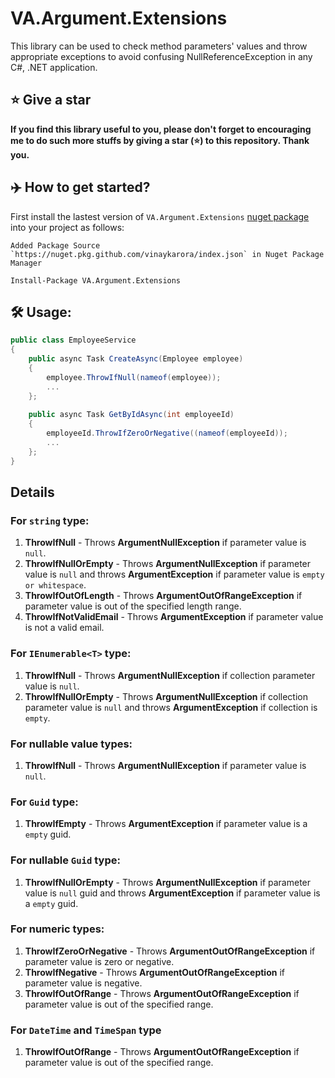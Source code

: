 # VA.Argument.Extensions
This library can be used to check method parameters' values and throw appropriate exceptions to avoid confusing NullReferenceException in any C#, .NET application.

 ## ⭐ Give a star
   
   **If you find this library useful to you, please don't forget to encouraging me to do such more stuffs by giving a star (⭐) to this repository. Thank you.**
   
   ## ✈️ How to get started?

First install the lastest version of `VA.Argument.Extensions` [nuget package](https://github.com/vinaykarora/VA.Argument.Extensions/packages/1039211) into your project as follows:
    
    Added Package Source `https://nuget.pkg.github.com/vinaykarora/index.json` in Nuget Package Manager
 
    Install-Package VA.Argument.Extensions
    
 ## 🛠️ Usage:

```C#
public class EmployeeService
{
    public async Task CreateAsync(Employee employee)
    {
        employee.ThrowIfNull(nameof(employee));
        ...
    };
    
    public async Task GetByIdAsync(int employeeId)
    {
        employeeId.ThrowIfZeroOrNegative((nameof(employeeId));
        ...
    };
}
```

## Details

### For `string` type:

 1. **ThrowIfNull** - Throws **ArgumentNullException** if parameter value is `null`.
 2. **ThrowIfNullOrEmpty** - Throws **ArgumentNullException** if parameter value is `null` and throws **ArgumentException** if parameter value is `empty or whitespace`.
 3. **ThrowIfOutOfLength** - Throws **ArgumentOutOfRangeException** if parameter value is out of the specified length range.
 4. **ThrowIfNotValidEmail** - Throws **ArgumentException** if parameter value is not a valid email.

### For `IEnumerable<T>` type:

 1. **ThrowIfNull** - Throws **ArgumentNullException** if collection parameter value is `null`.
 2. **ThrowIfNullOrEmpty** - Throws **ArgumentNullException** if collection parameter value is `null` and throws **ArgumentException** if collection is `empty`.

### For nullable value types:

  1. **ThrowIfNull** - Throws **ArgumentNullException** if parameter value is `null`.

### For `Guid` type:
  1. **ThrowIfEmpty** - Throws **ArgumentException** if parameter value is a `empty` guid.
  
### For nullable `Guid` type:
  1. **ThrowIfNullOrEmpty** - Throws **ArgumentNullException** if parameter value is `null` guid and throws **ArgumentException** if parameter value is  a `empty` guid.

### For numeric types:

  1. **ThrowIfZeroOrNegative** - Throws **ArgumentOutOfRangeException** if parameter value is zero or negative.
  2. **ThrowIfNegative** - Throws **ArgumentOutOfRangeException** if parameter value is negative.
  3. **ThrowIfOutOfRange** - Throws **ArgumentOutOfRangeException** if parameter value is out of the specified range.

### For `DateTime` and `TimeSpan` type

  1. **ThrowIfOutOfRange** - Throws **ArgumentOutOfRangeException** if parameter value is out of the specified range.
